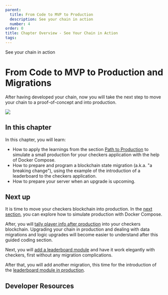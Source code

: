 ```yaml
---
parent:
  title: From Code to MVP to Production
  description: See your chain in action
  number: 4
order: 0
title: Chapter Overview - See Your Chain in Action
tags:
---
```


<div class="tm-overline tm-rf-1 tm-lh-title tm-medium tm-muted">See your chain in action</div>
<h1 class="mt-4 mb-6">From Code to MVP to Production and Migrations</h1>

After having developed your chain, now you will take the next step to move your chain to a proof-of-concept and into production.

![](/lp-images/universe.svg)

## In this chapter

<HighlightBox type="learning">

In this chapter, you will learn:

* How to apply the learnings from the section [Path to Production](/tutorials/9-path-to-prod/index.md) to simulate a small production for your checkers application with the help of Docker Compose.
* How to prepare and program a blockchain state migration (a.k.a. "a breaking change"), using the example of the introduction of a leaderboard to the checkers application.
* How to prepare your server when an upgrade is upcoming.

</HighlightBox>

## Next up

It is time to move your checkers blockchain into production. In the [next section](/hands-on-exercise/4-run-in-prod/1-run-prod-docker.md), you can explore how to simulate production with Docker Compose.

After, you will [tally player info after production](/hands-on-exercise/4-run-in-prod/2-migration-info.md) into your checkers blockchain. Upgrading your chain in production and dealing with data migrations and logic upgrades will become easier to understand after this guided coding section.

Next, you will [add a leaderboard module](/hands-on-exercise/4-run-in-prod/3-add-leaderboard.md) and have it work elegantly with checkers, first without any migration complications.

After that, you will add another migration, this time for the introduction of the [leaderboard module in production](/hands-on-exercise/4-run-in-prod/4-migration-leaderboard.md).

## Developer Resources

<div v-for="resource in $themeConfig.resources">
  <Resource
    :title="resource.title"
    :description="resource.description"
    :links="resource.links"
    :image="resource.image"
    :large="true"
  />
  <br/>
</div>
